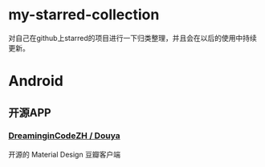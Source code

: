 # my-starred-collection
对自己在github上starred的项目进行一下归类整理，并且会在以后的使用中持续更新。

# Android
## 开源APP
### [DreaminginCodeZH / Douya](https://github.com/DreaminginCodeZH/Douya)
开源的 Material Design 豆瓣客户端
